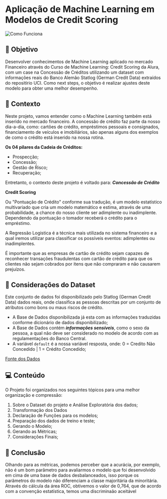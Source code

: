 # Aplicação de Machine Learning em Modelos de Credit Scoring

![Como Funciona](https://file%2B.vscode-resource.vscode-cdn.net/c%3A/Users/reyna/OneDrive/Imagens/concessao_credito.jpg?version%3D1677532920963)


## :dart: Objetivo
Desenvolver conhecimentos de Machine Learning aplicado no mercado Financeiro através do Curso de Machine Learning: Credit Scoring da Alura, com um case na Concessão de Créditos utilizando um dataset com informações reais do Banco Alemão Statlog (German Credit Data) extraídos do repositírio UCI. Como next steps, o objetivo é realizar ajustes deste modelo para obter uma melhor desempenho. 

## :bookmark: Contexto
Neste projeto, vamos entender como o Machine Learning também está inserido no mercado financeiro. A concessão de crédito faz parte da nosso dia-a-dia, como: cartões de crédito, empréstimos pessoais e consignados, financiamento de veículos e imobiliários, são apenas alguns dos exemplos de como o crédito está inserido na nossa rotina.

**Os 04 pilares da Cadeia de Créditos:**
- Prospecção;
- Concessão;
- Gestão de Risco;
- Recuperação;

Entretanto, o contexto deste projeto é voltado para: ***Concessão de Crédito***


**Credit Scoring**

Ou "Pontuação de Crédito" conforme sua tradução, é um modelo estatístico multivariado que cria um modelo matemático e estima, através de uma probabilidade, a chance do nosso cliente ser adimplente ou inadimplente. Dependendo da pontuação o tomador receberá o crédito para o empréstimo.

A Regressão Logistica é a técnica mais utilizada no sistema financeiro e a qual iremos utilizar para classificar os possíveis eventos: adimplentes ou inadimplentes. 

É importante que as empresas de cartão de crédito sejam capazes de reconhecer transações fraudulentas com cartão de crédito para que os clientes não sejam cobrados por itens que não compraram e não causarem prejuízos.

## :pushpin: Considerações do Dataset
Este conjunto de dados foi disponibilizado pelo Statlog (German Credit Data) dados reais, onde classifica as pessoas descritas por um conjunto de atributos como bons ou maus riscos de crédito.
- A Base de Dados disponibilizada já esta com as informações traduzidas conforme dicionário de dados disponibilizado;
- A Base de Dados contém ***informações sensíveis***, como o sexo da pessoa, a qual não deve ser considerado no modelo de acordo com as regulamentações do Banco Central.
- A variável `default` é a nossa variável resposta, onde: 0 = Credito Não Concedido | 1 = Crédito Concedido;

[Fonte dos Dados](https://archive.ics.uci.edu/ml/datasets/statlog+(german+credit+data))

## :computer: Conteúdo
O Projeto foi organizados nos seguintes tópicos para uma melhor organização e compressão:
1. Sobre o Dataset do projeto e Análise Exploratória dos dados;
2. Transformação dos Dados
3. Declaração de Funções para os modelos;
4. Preparação dos dados de treino e teste;
5. Gerando o Modelo;
6. Gerando as Métricas;
7. Considerações Finais;

## :closed_book: Conclusão
Olhando para as métricas, podemos perceber que a acurácia, por exemplo, não é um bom parâmetro para avaliarmos o modelo que foi desenvolvido em cima de uma base de dados desbalanceados, isso porque os parâmetros do modelo não diferenciam a classe majoritária da minoritária. Através do cálcula da área ROC, obtivemos o valor de 0,764, que de acordo com a convenção estatística, temos uma discriminaão aceitável

